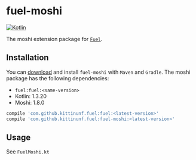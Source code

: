 # fuel-moshi
[![Kotlin](https://img.shields.io/badge/Kotlin-1.3.20-blue.svg)](https://kotlinlang.org)

The moshi extension package for [`Fuel`](../README.md).

## Installation

You can [download](https://bintray.com/kittinunf/maven/Fuel-Android/_latestVersion) and install `fuel-moshi` with `Maven` and `Gradle`. The moshi package has the following dependencies:
* `fuel:fuel:<same-version>`
* Kotlin: 1.3.20
* Moshi: 1.8.0

```groovy
compile 'com.github.kittinunf.fuel:fuel:<latest-version>'
compile 'com.github.kittinunf.fuel:fuel-moshi:<latest-version>'
```

## Usage

See `FuelMoshi.kt`
